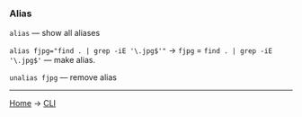 ### Alias

`alias` — show all aliases

`alias fjpg="find . | grep -iE '\.jpg$'"` -> `fjpg` = `find . | grep -iE '\.jpg$'` — make alias.

`unalias fjpg` — remove alias


---
[Home](../README.md) -> [CLI](cli.md)
